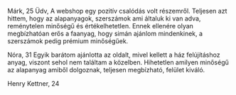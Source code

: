 Márk, 25
Üdv, A webshop egy pozitív csalódás volt részemről. Teljesen azt hittem, hogy az alapanyagok, 
szerszámok ami általuk ki van adva, reménytelen minőségű és értékelhetetlen. Ennek ellenére 
olyan megbízhatóan erős a faanyag, hogy simán ajánlom mindenkinek, a szerszámok pedig prémium minőségűek. 

Nóra, 31
Egyik barátom ajánlotta az oldalt, mivel kellett a ház felújításhoz anyag, viszont sehol nem találtam a közelben.
Hihetetlen amilyen minőségű az alapanyag amiből dolgoznak, teljesen megbízható, felület kiváló.

Henry Kettner, 24
